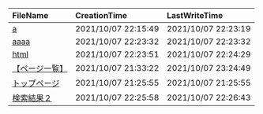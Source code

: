 |FileName|CreationTime|LastWriteTime|
|:-|:-|:-|
|[a](a)|2021/10/07 22:15:49|2021/10/07 22:23:19|
|[aaaa](aaaa)|2021/10/07 22:23:32|2021/10/07 22:23:32|
|[html](html)|2021/10/07 22:23:51|2021/10/07 22:24:29|
|[【ページ一覧】](【ページ一覧】)|2021/10/07 21:33:22|2021/10/07 23:24:49|
|[トップページ](トップページ)|2021/10/07 21:25:55|2021/10/07 21:25:55|
|[検索結果２](検索結果２)|2021/10/07 22:25:58|2021/10/07 22:26:43|

